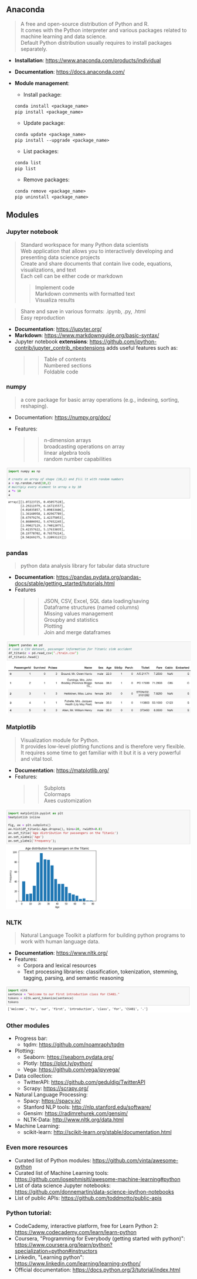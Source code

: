 ## Anaconda
  > A free and open-source distribution of Python and R. <br>
  > It comes with the Python interpreter and various packages related to machine learning and data science. <br>
  > Default Python distribution usually requires to install packages separately. <br>

- **Installation**: https://www.anaconda.com/products/individual <br>

- **Documentation**: https://docs.anaconda.com/

- **Module management**:

    - Install package: 
    ```
    conda install <package_name>
    pip install <package_name> 
    ```
    - Update package:
    ```
    conda update <package_name> 
    pip install --upgrade <package_name>
    ```
    - List packages:
    ```
    conda list
    pip list 
    ```
    - Remove packages:
    ```
    conda remove <package_name> 
    pip uninstall <package_name>
    ```
    
## Modules
### Jupyter notebook
> Standard workspace for many Python data scientists <br>
> Web application that allows you to interactively developing and presenting data science projects <br>
> Create and share documents that contain live code, equations, visualizations, and text<br>
> Each cell can be either code or markdown <br>
   >> Implement code <br>
   >> Markdown comments with formatted text <br>
   >> Visualiza results <br>
   
> Share and save in various formats: .ipynb, .py, .html <br>
> Easy reproduction <br>

- **Documentation**: https://jupyter.org/
- **Markdown**: https://www.markdownguide.org/basic-syntax/
- Jupyter notebook **extensions**: https://github.com/ipython-contrib/jupyter_contrib_nbextensions adds useful features such as:
  >> Table of contents <br>
  >> Numbered sections <br>
  >> Foldable code <br>
 
 
### numpy
> a core package for basic array operations (e.g., indexing, sorting, reshaping).
- Documentation: https://numpy.org/doc/

- Features:
    >> n-dimension arrays <br>
    >> broadcasting operations on array <br>
    >> linear algebra tools <br>
    >> random number capabilities <br>
    
![](/Lectures/Lec_01/numpy_exm.png)
   
### pandas
> python data analysis library for tabular data structure <br>

- **Documentation**: https://pandas.pydata.org/pandas-docs/stable/getting_started/tutorials.html
- Features
    >> JSON, CSV, Excel, SQL data loading/saving <br>
    >> Dataframe structures (named columns) <br>
    >> Missing values management <br>
    >> Groupby and statistics <br>
    >> Plotting <br>
    >> Join and merge dataframes <br>
    
![](/Lectures/Lec_01/pandas_exm.png)
   
### Matplotlib

> Visualization module for Python. <br>
> It provides low-level plotting functions and is therefore very flexible. <br>
> It requires some time to get familiar with it but it is a very powerful and vital tool.<br>

- **Documentation**: https://matplotlib.org/
- Features:
  >> Subplots <br>
  >> Colormaps <br>
  >> Axes customization <br>
  
![](/Lectures/Lec_01/matplotlib_exm.png)

### NLTK
> Natural Language Toolkit
> a platform for building python programs to work with human language data. <br>
- **Documentation**: https://www.nltk.org/
- Features:
    - Corpora and lexical resources <br>
    - Text processing libraries: classification, tokenization, stemming, tagging, parsing, and semantic reasoning <br>
 
![](/Lectures/Lec_01/nltk_exm.png)
   
### Other modules

- Progress bar:
  - tqdm: https://github.com/noamraph/tqdm
- Plotting:
  - Seaborn: https://seaborn.pydata.org/
  - Plotly: https://plot.ly/python/
  - Vega: https://github.com/vega/ipyvega/
- Data collection:
  - TwitterAPI: https://github.com/geduldig/TwitterAPI
  - Scrapy: https://scrapy.org/
- Natural Language Processing:
  - Spacy: https://spacy.io/
  - Stanford NLP tools: http://nlp.stanford.edu/software/
  - Gensim: https://radimrehurek.com/gensim/
  - NLTK-Data: http://www.nltk.org/data.html
    <!--NLTK_DATA environment variable-->
- Machine Learning:
    - scikit-learn: http://scikit-learn.org/stable/documentation.html
  
### Even more resources

- Curated list of Python modules: https://github.com/vinta/awesome-python
- Curated list of Machine Learning tools: https://github.com/josephmisiti/awesome-machine-learning#python
- List of data science Jupyter notebooks: https://github.com/donnemartin/data-science-ipython-notebooks
- List of public APIs: https://github.com/toddmotto/public-apis

### Python tutorial:

- CodeCademy, interactive platform, free for Learn Python 2: https://www.codecademy.com/learn/learn-python
- Coursera, "Programming for Everybody (getting started with python)": https://www.coursera.org/learn/python?specialization=python#instructors
- Linkedin, "Learning python": https://www.linkedin.com/learning/learning-python/
- Official documentation: https://docs.python.org/3/tutorial/index.html


